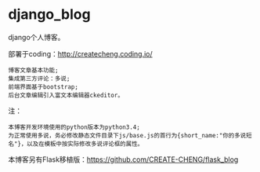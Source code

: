 # django_blog

django个人博客。

部署于coding：<a>http://createcheng.coding.io/</a>

    博客文章基本功能;
    集成第三方评论：多说;
    前端界面基于bootstrap;
    后台文章编辑引入富文本编辑器ckeditor。

注：

    本博客开发环境使用的python版本为python3.4;
    为正常使用多说，务必修改静态文件目录下js/base.js的首行为{short_name:"你的多说短名"}，以及在模板中按实际修改多说评论框的属性。


本博客另有Flask移植版：<a>https://github.com/CREATE-CHENG/flask_blog</a>
